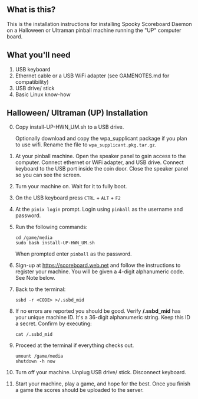 What is this?
-------------

This is the installation instructions for installing Spooky Scoreboard Daemon
on a Halloween or Ultraman pinball machine running the "UP" computer board.

What you'll need
----------------

1. USB keyboard
2. Ethernet cable or a USB WiFi adapter (see GAMENOTES.md for compatibility)
3. USB drive/ stick
4. Basic Linux know-how

Halloween/ Ultraman (UP) Installation
---------------------------

0. Copy install-UP-HWN_UM.sh to a USB drive.

   Optionally download and copy the wpa_supplicant package
   if you plan to use wifi. Rename the file to `wpa_supplicant.pkg.tar.gz`.

1. At your pinball machine.
   Open the speaker panel to gain access to the computer.
   Connect ethernet or WiFi adapter, and USB drive.
   Connect keyboard to the USB port inside the coin door.
   Close the speaker panel so you can see the screen.

2. Turn your machine on. Wait for it to fully boot.

3. On the USB keyboard press `CTRL` + `ALT` + `F2`

4. At the `pinix login` prompt.
   Login using `pinball` as the username and password.

5. Run the following commands:

   ```
   cd /game/media
   sudo bash install-UP-HWN_UM.sh
   ```

   When prompted enter `pinball` as the password.

6. Sign-up at https://scoreboard.web.net and follow the instructions to
   register your machine.  You will be given a 4-digit alphanumeric code.
   See Note below.

7. Back to the terminal:

   `ssbd -r <CODE> >/.ssbd_mid`

8. If no errors are reported you should be good.  Verify **/.ssbd_mid**
   has your unique machine ID.  It's a 36-digit alphanumeric string.
   Keep this ID a secret.  Confirm by executing:

   `cat /.ssbd_mid`

9. Proceed at the terminal if everything checks out.

   ```
   umount /game/media
   shutdown -h now
   ```

10. Turn off your machine.  Unplug USB drive/ stick.  Disconnect keyboard.

11. Start your machine, play a game, and hope for the best.  Once you finish
    a game the scores should be uploaded to the server.

